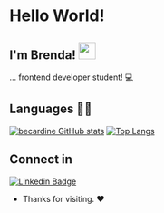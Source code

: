 # Hello World!

 

## I'm Brenda! <img src=https://github.com/TheDudeThatCode/TheDudeThatCode/blob/master/Assets/Hi.gif width="30">

 

... frontend developer student! :computer:

## Languages  👨‍💻

[![becardine GitHub stats](https://github-readme-stats.vercel.app/api?username=becardine)](https://github.com/becardine/github-readme-stats) [![Top Langs](https://github-readme-stats.vercel.app/api/top-langs/?username=becardine&layout=compact)](https://github.com/becardine/github-readme-stats)
 

## Connect in

[![Linkedin Badge](https://img.shields.io/badge/-LinkedIn-blue?style=flat-square&logo=Linkedin&logoColor=white&link=https://www.linkedin.com/in/becardine/)]( https://www.linkedin.com/in/becardine/)

- Thanks for visiting.  ❤
